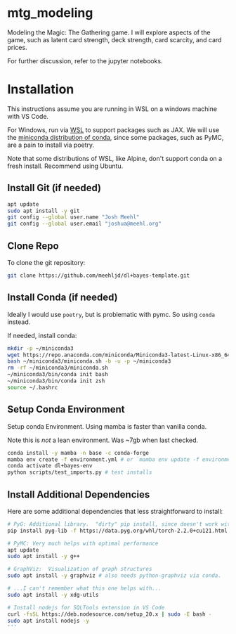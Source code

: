 # mtg_modeling
Modeling the Magic: The Gathering game.  I will explore aspects of the game, such as latent card strength, deck strength, card scarcity, and card prices.

For further discussion, refer to the jupyter notebooks.


# Installation

This instructions assume you are running in WSL on a windows machine with VS Code.  

For Windows, run via [WSL](https://learn.microsoft.com/en-us/windows/wsl/install) to support packages such as JAX.  We will use the [miniconda distribution of conda](https://docs.anaconda.com/miniconda/), since some packages, such as PyMC, are a pain to install via poetry.

Note that some distributions of WSL, like Alpine, don't support conda on a fresh install.  Recommend using Ubuntu.  



## Install Git (if needed)
```bash
apt update
sudo apt install -y git
git config --global user.name "Josh Meehl"
git config --global user.email "joshua@meehl.org"
```

## Clone Repo
To clone the git repository:

```bash
git clone https://github.com/meehljd/dl+bayes-template.git

```

## Install Conda (if needed)

Ideally I would use `poetry`, but is problematic with pymc.  So using `conda` instead.

If needed, install conda:
```bash
mkdir -p ~/miniconda3
wget https://repo.anaconda.com/miniconda/Miniconda3-latest-Linux-x86_64.sh -O ~/miniconda3/miniconda.sh
bash ~/miniconda3/miniconda.sh -b -u -p ~/miniconda3
rm -rf ~/miniconda3/miniconda.sh
~/miniconda3/bin/conda init bash
~/miniconda3/bin/conda init zsh
source ~/.bashrc

```

## Setup Conda Environment

Setup conda Environment.  Using mamba is faster than vanilla conda.

Note this is _not_ a lean environment.  Was ~7gb when last checked.

```bash
conda install -y mamba -n base -c conda-forge
mamba env create -f environment.yml # or `mamba env update -f environment.yml`
conda activate dl+bayes-env
python scripts/test_imports.py # test installs
```

## Install Additional Dependencies

Here are some additional dependencies that less straightforward to install:

```bash
# PyG: Additional library.  "dirty" pip install, since doesn't work with conda
pip install pyg-lib -f https://data.pyg.org/whl/torch-2.2.0+cu121.html 

# PyMC: Very much helps with optimal performance
apt update
sudo apt install -y g++

# GraphViz:  Visualization of graph structures
sudo apt install -y graphviz # also needs python-graphviz via conda.

# ...I can't remember what this one helps with...
sudo apt install -y xdg-utils

# Install nodejs for SQLTools extension in VS Code
curl -fsSL https://deb.nodesource.com/setup_20.x | sudo -E bash -
sudo apt install nodejs -y
'''
